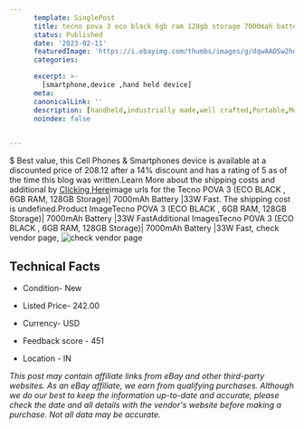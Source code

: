 ```yaml
---
      template: SinglePost
      title: tecno pova 3 eco black 6gb ram 128gb storage 7000mah battery 33w fast
      status: Published
      date: '2023-02-11'
      featuredImage: 'https://i.ebayimg.com/thumbs/images/g/dqwAAOSw2hdi0mmQ/s-l225.jpg'
      categories: 

      excerpt: >-
        [smartphone,device ,hand held device]
      meta:
      canonicalLink: ''
      description: [handheld,industrially made,well crafted,Portable,Mobile,Compact,Convenient,Lightweight,Maneuverable,Man-portable,Miniature,Carriable,Hand-held,Light,Holdable,Transportable,Mobile device,Pocket-sized,On-the-go,Wireless,Cordless,Compact size,Convenient size, smartphone,device ,hand held device]
      noindex: false

        
---
```

$
    Best value, this Cell Phones & Smartphones device is available at a discounted price of 208.12 after a 14% discount and has a rating of 5 as of the time this blog was written.Learn More about the shipping costs and additional by [Clicking Here](https://www.ebay.com/itm/334551488959?hash=item4de4d299bf%3Ag%3AdqwAAOSw2hdi0mmQ&amdata=enc%3AAQAHAAAA4NeWqFgQFPgA9Mqv7S%2F3MqediZC0wJb4E5pO78NU0Xrtu9a28A5LJbWZSNFrAf%2FB2ODT7PCHACM1XilDkpcAEXGPRXL21WpbxBHgzz0dqY4Db3qY1vlS6LowFc009AKE1%2F2dt5hGbR15KPbGJWSNtj5%2FZ7c1XTeNRfYDggeMnReyFVUAkbtS%2BF8yB1ToPPF92uYqrzsllBdHMAzDQn4VOlXeEFW1NF1%2FA%2F1qmIREhoTxWUOaXGSS4AF0MPzP40qOP4KovAknGjd3MNDNmdygtb8pCz4FqFCDChdIvuMuxNIN&mkevt=1&mkcid=1&mkrid=711-53200-19255-0&campid=%253CePNCampaignId%253E&customid=%253CreferenceId%253E&toolid=10049)image urls for the Tecno POVA 3 (ECO BLACK , 6GB RAM, 128GB Storage)| 7000mAh Battery |33W Fast. The shipping cost is undefined.Product ImageTecno POVA 3 (ECO BLACK , 6GB RAM, 128GB Storage)| 7000mAh Battery |33W FastAdditional ImagesTecno POVA 3 (ECO BLACK , 6GB RAM, 128GB Storage)| 7000mAh Battery |33W Fast, check vendor page, ![check vendor page](https://origin-galleryplus.ebayimg.com/ws/web/334551488959_2_0_1/225x225.jpg,https://origin-galleryplus.ebayimg.com/ws/web/334551488959_3_0_1/225x225.jpg,https://origin-galleryplus.ebayimg.com/ws/web/334551488959_4_0_1/225x225.jpg)
    
    

 ## Technical Facts 



     
      

 - Condition- New 


      

 - Listed Price- 242.00 


      

 - Currency- USD 


      

 - Feedback score - 451 


      

 - Location - IN 


      
      

 *_This post may contain affiliate links from eBay and other third-party websites. As an eBay affiliate, we earn from qualifying purchases. Although we do our best to keep the information up-to-date and accurate, please check the date and all details with the vendor's website before making a purchase. Not all data may be accurate._*



    
    
    
    
    